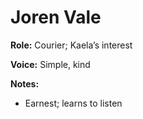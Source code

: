 # Joren Vale

**Role:** Courier; Kaela’s interest

**Voice:** Simple, kind

**Notes:**
- Earnest; learns to listen

